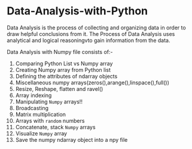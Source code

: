 # Data-Analysis-with-Python
Data Analysis is the process of collecting and organizing data in order to draw helpful conclusions from it.
The Process of Data Analysis uses analytical and logical reasoningvto gain information from the data.

Data Analysis with Numpy file consists of:-
1. Comparing Python List vs Numpy array
2. Creating Numpy array from Python list
3. Defining the attributes of ndarray objects
4. Miscellaneous numpy arrays(zeros(),arange(),linspace(),full())
5. Resize, Reshape, flatten and ravel()
6. Array indexing
7. Manipulating `Numpy` arrays!!
8. Broadcasting
9. Matrix multiplication
10. Arrays with `random` numbers
11. Concatenate, stack `Numpy` arrays
12. Visualize `Numpy` array
13. Save the numpy ndarray object into a npy file

